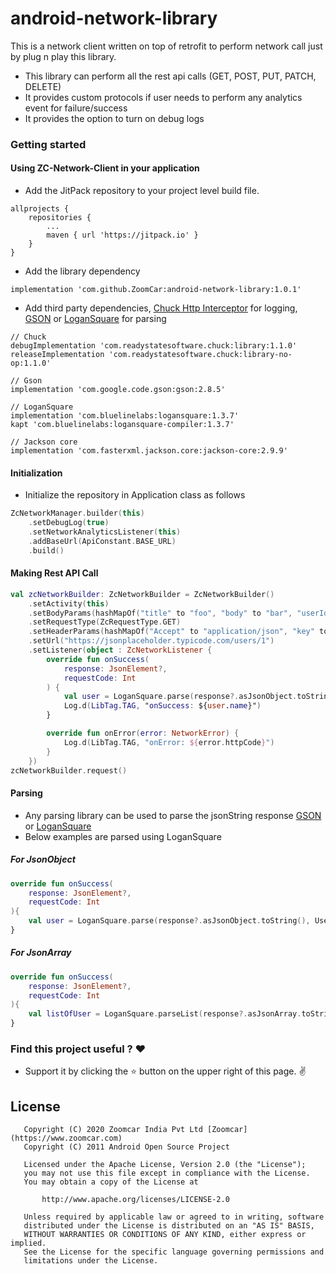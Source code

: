 # android-network-library
This is a network client written on top of retrofit to perform network call just by plug n play this
library.

* This library can perform all the rest api calls (GET, POST, PUT, PATCH, DELETE)
* It provides custom protocols if user needs to perform any analytics event for failure/success
* It provides the option to turn on debug logs

### Getting started

#### Using ZC-Network-Client in your application
* Add the JitPack repository to your project level build file.
```
allprojects {
	repositories {
		...
		maven { url 'https://jitpack.io' }
	}
}
```
* Add the library dependency
```
implementation 'com.github.ZoomCar:android-network-library:1.0.1'
```

* Add third party dependencies, [Chuck Http Interceptor](https://github.com/jgilfelt/chuck) for logging, 
[GSON](https://github.com/google/gson) or [LoganSquare](https://github.com/bluelinelabs/LoganSquare) for parsing
```
// Chuck
debugImplementation 'com.readystatesoftware.chuck:library:1.1.0'
releaseImplementation 'com.readystatesoftware.chuck:library-no-op:1.1.0'

// Gson
implementation 'com.google.code.gson:gson:2.8.5'

// LoganSquare
implementation 'com.bluelinelabs:logansquare:1.3.7'
kapt 'com.bluelinelabs:logansquare-compiler:1.3.7'

// Jackson core
implementation 'com.fasterxml.jackson.core:jackson-core:2.9.9'
```

#### Initialization

* Initialize the repository in Application class as follows

```kotlin
ZcNetworkManager.builder(this)
    .setDebugLog(true)
    .setNetworkAnalyticsListener(this)
    .addBaseUrl(ApiConstant.BASE_URL)
    .build()
```

#### Making Rest API Call
```kotlin
val zcNetworkBuilder: ZcNetworkBuilder = ZcNetworkBuilder()
    .setActivity(this)
    .setBodyParams(hashMapOf("title" to "foo", "body" to "bar", "userId" to 1))
    .setRequestType(ZcRequestType.GET)
    .setHeaderParams(hashMapOf("Accept" to "application/json", "key" to "value"))
    .setUrl("https://jsonplaceholder.typicode.com/users/1")
    .setListener(object : ZcNetworkListener {
        override fun onSuccess(
            response: JsonElement?,
            requestCode: Int
        ) {
            val user = LoganSquare.parse(response?.asJsonObject.toString(), User::class.java)
            Log.d(LibTag.TAG, "onSuccess: ${user.name}")
        }

        override fun onError(error: NetworkError) {
            Log.d(LibTag.TAG, "onError: ${error.httpCode}")
        }
    })
zcNetworkBuilder.request()
```

#### Parsing

* Any parsing library can be used to parse the jsonString response [GSON](https://github.com/google/gson) 
or [LoganSquare](https://github.com/bluelinelabs/LoganSquare)
* Below examples are parsed using LoganSquare

##### For JsonObject
```kotlin
override fun onSuccess(
    response: JsonElement?,
    requestCode: Int
){
    val user = LoganSquare.parse(response?.asJsonObject.toString(), User::class.java)
}
```

##### For JsonArray
```kotlin
override fun onSuccess(
    response: JsonElement?,
    requestCode: Int
){
    val listOfUser = LoganSquare.parseList(response?.asJsonArray.toString(), User::class.java)
}
```

### Find this project useful ? :heart:

* Support it by clicking the :star: button on the upper right of this page. :v:

## License

```
   Copyright (C) 2020 Zoomcar India Pvt Ltd [Zoomcar](https://www.zoomcar.com)
   Copyright (C) 2011 Android Open Source Project

   Licensed under the Apache License, Version 2.0 (the "License");
   you may not use this file except in compliance with the License.
   You may obtain a copy of the License at

       http://www.apache.org/licenses/LICENSE-2.0

   Unless required by applicable law or agreed to in writing, software
   distributed under the License is distributed on an "AS IS" BASIS,
   WITHOUT WARRANTIES OR CONDITIONS OF ANY KIND, either express or implied.
   See the License for the specific language governing permissions and
   limitations under the License.
```